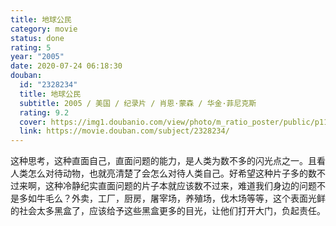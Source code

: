 ```yaml
---
title: 地球公民
category: movie
status: done
rating: 5
year: "2005"
date: 2020-07-24 06:18:30
douban:
  id: "2328234"
  title: 地球公民
  subtitle: 2005 / 美国 / 纪录片 / 肖恩·蒙森 / 华金·菲尼克斯
  rating: 9.2
  cover: https://img1.doubanio.com/view/photo/m_ratio_poster/public/p1166323100.jpg
  link: https://movie.douban.com/subject/2328234/
---
```


这种思考，这种直面自己，直面问题的能力，是人类为数不多的闪光点之一。且看人类怎么对待动物，也就亮清楚了会怎么对待人类自己。好希望这种片子多的数不过来啊，这种冷静纪实直面问题的片子本就应该数不过来，难道我们身边的问题不是多如牛毛么？外卖，工厂，厨房，屠宰场，养殖场，伐木场等等，这个表面光鲜的社会太多黑盒了，应该给予这些黑盒更多的目光，让他们打开大门，负起责任。
